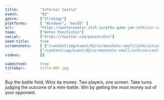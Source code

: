 ```yaml
---
title:          "Inferior Castle"
event:          "02"
genre:          ["Strategy"]
platforms:      [ "Windows", "macOS" ]
url:            "https://wontonimator.itch.io/ptbo-game-jam-inferior-castle"
team:           ["Anton Panchishin"]
social:         ["https://twitter.com/panchishin"]
need-title:     true
screenshots:    [ ["/content/img/event/02/screenshots-small/inferiorcastle-000.jpg", "/content/img/event/02/screenshots/inferiorcastle-000.jpg"],
                ["/content/img/event/02/screenshots-small/inferiorcastle-001.jpg", "/content/img/event/02/screenshots/inferiorcastle-001.jpg"] ]
videos:         []

submitted:      true
titlebar:       title-007.jpg
---
```

Buy the battle field, Winz da money. Two players, one screen. Take turns judging the outcome of a mini-battle. Win by getting the most money out of your opponent.